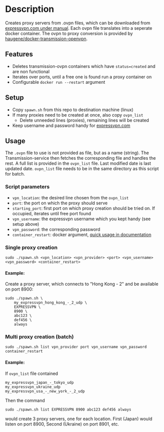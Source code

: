 # Description

Creates proxy servers from .ovpn files, which can be downloaded from [expressvpn.com under manual](https://www.expressvpn.com/setup#manual).
Each ovpn file translates into a seperate docker container. The ovpn to proxy conversion is provided by [haugene/docker-transmission-openvpn](https://github.com/haugene/docker-transmission-openvpn).

## Features

- Deletes transmission-ovpn containers which have `status=created` and are non functional
- Iterates over ports, until a free one is found run a proxy container on
- Configurable `docker run --restart` argument 

## Setup

- Copy `spawn.sh` from this repo to destination machine (linux)  
- If many proxies need to be created at once, also copy `ovpn_list`  
  - Delete unneeded lines (proxies), remaining lines will be created
- Keep username and password handy for [expressvpn.com](https://www.expressvpn.com/setup#manual)

## Usage

The `.ovpn` file to use is not provided as file, but as a name (string). The Transmission-service then fetches the corresponding file and handles the rest. A full list is provided in the `ovpn_list` file. Last modified date is last updated date. `ovpn_list` file needs to be in the same directory as this script for batch.

### Script parameters

  - `vpn_location`: the desired line chosen from the `ovpn_list`
  - `port`: the port on which the proxy should serve
  - `starting_port`: first port on which proxy creation should be tried on. If occupied, iterates until free port found
  - `vpn_username`: the expressvpn username which you kept handy (see setup above)
  - `vpn_password`: the corresponding password
  - `container_restart`: docker argument, [quick usage in documentation](https://docs.docker.com/config/containers/start-containers-automatically/)

### Single proxy creation

```shell
sudo ./spawn.sh <vpn_location> <vpn_provider> <port> <vpn_username> <vpn_password> <container_restart>
```

#### Example:

Create a proxy server, which connects to "Hong Kong - 2" and be available on port 8900:

```shell
sudo ./spawn.sh \
    my_expressvpn_hong_kong_-_2_udp \
    EXPRESSVPN \
    8900 \
    abc123 \
    def456 \
    always
```

### Multi proxy creation (batch)

```shell
sudo ./spawn.sh list vpn_provider port vpn_username vpn_password container_restart
```

#### Example:  
If `ovpn_list` file contained

```text
my_expressvpn_japan_-_tokyo_udp
my_expressvpn_ukraine_udp
my_expressvpn_usa_-_new_york_-_2_udp
```

Then the command

```shell
sudo ./spawn.sh list EXPRESSVPN 8900 abc123 def456 always
```

would create 3 proxy servers, one for each location. First (Japan) would listen on port 8900, Second (Ukraine) on port 8901, etc.
